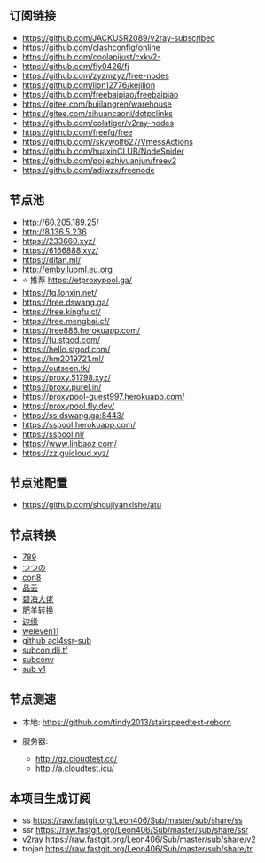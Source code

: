 ## 订阅链接

- https://github.com/JACKUSR2089/v2ray-subscribed
- https://github.com/clashconfig/online
- https://github.com/coolapijust/cxkv2-
- https://github.com/fly0426/fj
- https://github.com/zyzmzyz/free-nodes
- https://github.com/lion12776/kejilion
- https://github.com/freebaipiao/freebaipiao
- https://gitee.com/bujilangren/warehouse
- https://gitee.com/xihuancaoni/dotpclinks
- https://github.com/colatiger/v2ray-nodes
- https://github.com/freefq/free
- https://github.com//skywolf627/VmessActions
- https://github.com/huaxinCLUB/NodeSpider
- https://github.com/pojiezhiyuanjun/freev2
- https://github.com/adiwzx/freenode

## 节点池

- http://60.205.189.25/
- http://8.136.5.236
- https://233660.xyz/
- https://6166888.xyz/
- https://ditan.ml/
- http://emby.luoml.eu.org
- :star: 推荐​ https://etproxypool.ga/   
- https://fq.lonxin.net/
- https://free.dswang.ga/
- https://free.kingfu.cf/
- https://free.mengbai.cf/
- https://free886.herokuapp.com/
- https://fu.stgod.com/
- https://hello.stgod.com/
- https://hm2019721.ml/
- https://outseen.tk/
- https://proxy.51798.xyz/
- https://proxy.purel.in/
- https://proxypool-guest997.herokuapp.com/
- https://proxypool.fly.dev/
- https://ss.dswang.ga:8443/
- https://sspool.herokuapp.com/
- https://sspool.nl/
- https://www.linbaoz.com/
- https://zz.guicloud.xyz/

## 节点池配置
- https://github.com/shoujiyanxishe/atu

## 节点转换

- [789](https://sub.789.st/)
- [つつの]( https://sub.tsutsu.cc/)  
- [con8](https://www.con8.tk/)
- [品云](https://id9.cc/)
- [碧海大佬](https://sub.bihai.ml/)
- [肥羊转换](https://sub.mcwy.cloud/)
- [边缘]( https://bianyuan.xyz/)
- [weleven11](https://sub.weleven11.com/)
- [github acl4ssr-sub](https://acl4ssr-sub.github.io/)
- [subcon.dlj.tf](https://subcon.dlj.tf/)
- [subconv](https://subconv.ml/)
- [sub v1](https://sub.v1.mk/)

## 节点测速

- 本地: https://github.com/tindy2013/stairspeedtest-reborn

- 服务器:
  - http://gz.cloudtest.cc/
  - http://a.cloudtest.icu/



## 本项目生成订阅

- ss https://raw.fastgit.org/Leon406/Sub/master/sub/share/ss
- ssr https://raw.fastgit.org/Leon406/Sub/master/sub/share/ssr
- v2ray https://raw.fastgit.org/Leon406/Sub/master/sub/share/v2
- trojan  https://raw.fastgit.org/Leon406/Sub/master/sub/share/tr
